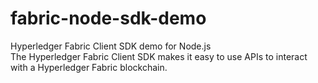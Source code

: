 # fabric-node-sdk-demo
Hyperledger Fabric Client SDK demo for Node.js  
The Hyperledger Fabric Client SDK makes it easy to use APIs to interact with a Hyperledger Fabric blockchain.
